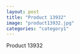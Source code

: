 ```yaml
---
layout: post
title: "Product 13932"
image: "product13932.jpg"
categories: "category1"
---
```

Product 13932
